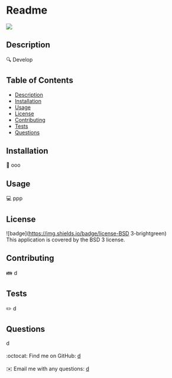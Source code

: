 <h1>Readme</h1>
  <img src = (https://shields.io/badge/license-BSD 3-Clause blue)/>
  
  ## Description
  🔍 Develop
  
  ## Table of Contents
  - [Description](#description)
  - [Installation](#installation)
  - [Usage](#usage)
  - [License](#license)
  - [Contributing](#contributing)
  - [Tests](#tests)
  - [Questions](#questions)
  
  ## Installation
  💾 ooo
  
  ## Usage
  💻 ppp
  
  ## License
  ![badge](https://img.shields.io/badge/license-BSD 3-brightgreen)
  <br />
  This application is covered by the BSD 3 license. 
  
  ## Contributing
  👪 d
  
  ## Tests
  ✏️ d
  
  ## Questions
  d<br />
  <br />
  :octocat: Find me on GitHub: <a href="https://github.com/d" target="_blank">d</a><br />
  <br />
  ✉️ Email me with any questions: <a href="mailto:d" target="_blank">d</a><br /><br />
